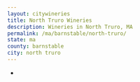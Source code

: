 ```yaml
---
layout: citywineries
title: North Truro Wineries
description: Wineries in North Truro, MA
permalink: /ma/barnstable/north-truro/
state: ma
county: barnstable
city: north truro
---
```

-
